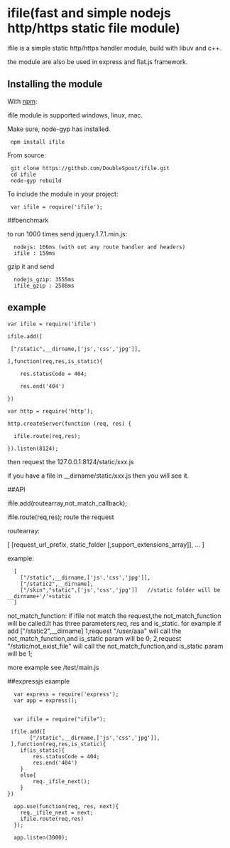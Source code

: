 # ifile(fast and simple nodejs http/https static file module)

ifile is a simple static http/https handler module, build with libuv and c++.

the module are also be used in express and flat.js framework.

## Installing the module

With [npm](http://npmjs.org/):

ifile module is supported windows, linux, mac.

Make sure, node-gyp has installed.

     npm install ifile

From source:

     git clone https://github.com/DoubleSpout/ifile.git
     cd ifile
     node-gyp rebuild

To include the module in your project:

     var ifile = require('ifile');

##benchmark

to run 1000 times send jquery.1.7.1.min.js:

      nodejs: 166ms (with out any route handler and headers)
      ifile : 159ms

gzip it and send

      nodejs_gzip: 3555ms
      ifile_gzip : 2588ms

## example

    var ifile = require('ifile')

    ifile.add([

     ["/static",__dirname,['js','css','jpg']],

    ],function(req,res,is_static){

    	res.statusCode = 404;

        res.end('404')

    })

    var http = require('http');

    http.createServer(function (req, res) {

      ifile.route(req,res);

    }).listen(8124);

then request the 127.0.0.1:8124/static/xxx.js

if you have a file in __dirname/static/xxx.js then you will see it.

##API

ifile.add(routearray,not_match_callback);

ifile.route(req,res); 
route the request

routearray:

  [
    [request_url_prefix, static_folder [,support_extensions_array]],
    ...
  ]

  example:

      [
      	["/static",__dirname,['js','css','jpg']],
      	["/static2",__dirname],
      	["/skin","static",['js','css','jpg']]   //static folder will be __dirname+'/'+static
      ]

not_match_function:
if ifile not match the request,the not_match_function will be called.It has three parameters,req, res and is_static.
for example if add ["/static2",__dirname]
1,request "/user/aaa" will call the not_match_function,and is_static param will be 0;
2,request "/static/not_exist_file" will call the not_match_function,and is_static param will be 1;

more example see /test/main.js

##expressjs example

      var express = require('express');
      var app = express();


      var ifile = require("ifile");
      
   	 ifile.add([
  		   ["/static",__dirname,['js','css','jpg']],
   	 ],function(req,res,is_static){
   	 	if(is_static){
	    	res.statusCode = 404;
	        res.end('404')
        }
        else{
        	req._ifile_next();
        }
    })

      app.use(function(req, res, next){
      	req._ifile_next = next;
        ifile.route(req,res)
      });

      app.listen(3000);

